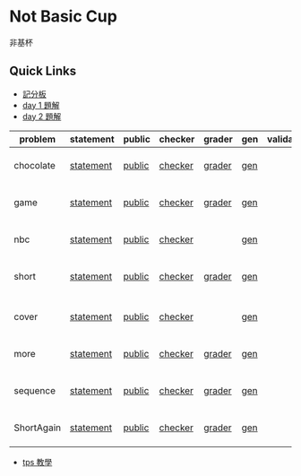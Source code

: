 # Not Basic Cup
非基杯

## Quick Links

* [記分板](https://tw20000807.github.io/not_basic_cup/)
* [day 1 題解](day1.md) 
* [day 2 題解](day2.md)


| problem    | statement                         | public                      | checker                       | grader                      | gen                   | validator | solution                        | tests                     | config                                                                                                         | TaskType      |
| ---------- | --------------------------------- | --------------------------- | ----------------------------- | --------------------------- | --------------------- | --------- | ------------------------------- | ------------------------- | -------------------------------------------------------------------------------------------------------------- | ------------- |
| chocolate  | [statement](chocolate/statement)  | [public](chocolate/public)  | [checker](chocolate/checker)  | [grader](chocolate/grader)  | [gen](chocolate/gen)  |           | [solution](chocolate/solution)  | [tests](chocolate/tests)  | [problem](chocolate/problem.json) [solutions](chocolate/solutions.json) [subtasks](chocolate/subtasks.json)    | TwoSteps      |
| game       | [statement](game/statement)       | [public](game/public)       | [checker](game/checker)       | [grader](game/grader)       | [gen](game/gen)       |           | [solution](game/solution)       | [tests](game/tests)       | [problem](game/problem.json) [solutions](game/solutions.json) [subtasks](game/subtasks.json)                   | Communication |
| nbc        | [statement](nbc/statement)        | [public](nbc/public)        | [checker](nbc/checker)        |                             | [gen](nbc/gen)        |           | [solution](nbc/solution)        | [tests](nbc/tests)        | [problem](nbc/problem.json) [solutions](nbc/solutions.json) [subtasks](nbc/subtasks.json)                      | OutputOnly    |
| short      | [statement](short/statement)      | [public](short/public)      | [checker](short/checker)      | [grader](short/grader)      | [gen](short/gen)      |           | [solution](short/solution)      | [tests](short/tests)      | [problem](short/problem.json) [solutions](short/solutions.json) [subtasks](short/subtasks.json)                | Batch         |
|            |                                   |                             |                               |                             |                       |           |                                 |                           |                                                                                                                |               |
| cover      | [statement](cover/statement)      | [public](cover/public)      | [checker](cover/checker)      |                             | [gen](cover/gen)      |           | [solution](cover/solution)      | [tests](cover/tests)      | [problem](cover/problem.json) [solutions](cover/solutions.json) [subtasks](cover/subtasks.json)                | OutputOnly    |
| more       | [statement](more/statement)       | [public](more/public)       | [checker](more/checker)       | [grader](more/grader)       | [gen](more/gen)       |           | [solution](more/solution)       | [tests](more/tests)       | [problem](more/problem.json) [solutions](more/solutions.json) [subtasks](more/subtasks.json)                   | TwoSteps      |
| sequence   | [statement](sequence/statement)   | [public](sequence/public)   | [checker](sequence/checker)   | [grader](sequence/grader)   | [gen](sequence/gen)   |           | [solution](sequence/solution)   | [tests](sequence/tests)   | [problem](sequence/problem.json) [solutions](sequence/solutions.json) [subtasks](sequence/subtasks.json)       | Communication |
| ShortAgain | [statement](ShortAgain/statement) | [public](ShortAgain/public) | [checker](ShortAgain/checker) | [grader](ShortAgain/grader) | [gen](ShortAgain/gen) |           | [solution](ShortAgain/solution) | [tests](ShortAgain/tests) | [problem](ShortAgain/problem.json) [solutions](ShortAgain/solutions.json) [subtasks](ShortAgain/subtasks.json) | Batch         |


* [tps 教學](https://hackmd.io/@tw20000807/tps)
